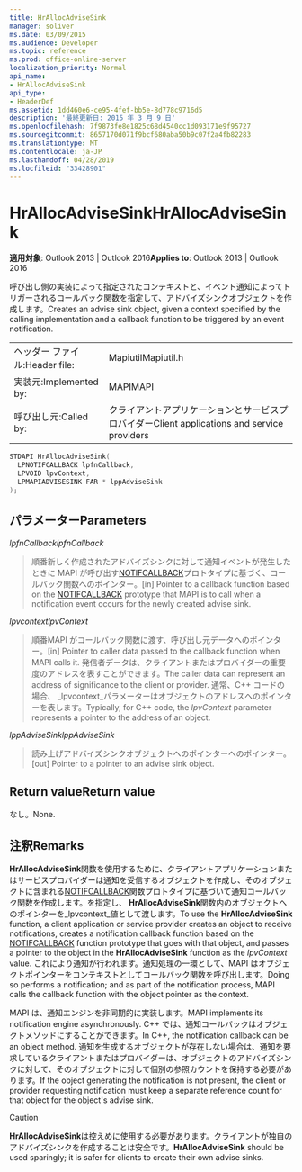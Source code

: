 ```yaml
---
title: HrAllocAdviseSink
manager: soliver
ms.date: 03/09/2015
ms.audience: Developer
ms.topic: reference
ms.prod: office-online-server
localization_priority: Normal
api_name:
- HrAllocAdviseSink
api_type:
- HeaderDef
ms.assetid: 1dd460e6-ce95-4fef-bb5e-8d778c9716d5
description: '最終更新日: 2015 年 3 月 9 日'
ms.openlocfilehash: 7f9873fe8e1825c68d4540cc1d093171e9f95727
ms.sourcegitcommit: 8657170d071f9bcf680aba50b9c07f2a4fb82283
ms.translationtype: MT
ms.contentlocale: ja-JP
ms.lasthandoff: 04/28/2019
ms.locfileid: "33428901"
---
```

# <a name="hrallocadvisesink"></a><span data-ttu-id="959fb-103">HrAllocAdviseSink</span><span class="sxs-lookup"><span data-stu-id="959fb-103">HrAllocAdviseSink</span></span>

  
  
<span data-ttu-id="959fb-104">**適用対象**: Outlook 2013 | Outlook 2016</span><span class="sxs-lookup"><span data-stu-id="959fb-104">**Applies to**: Outlook 2013 | Outlook 2016</span></span> 
  
<span data-ttu-id="959fb-105">呼び出し側の実装によって指定されたコンテキストと、イベント通知によってトリガーされるコールバック関数を指定して、アドバイズシンクオブジェクトを作成します。</span><span class="sxs-lookup"><span data-stu-id="959fb-105">Creates an advise sink object, given a context specified by the calling implementation and a callback function to be triggered by an event notification.</span></span> 
  
|||
|:-----|:-----|
|<span data-ttu-id="959fb-106">ヘッダー ファイル:</span><span class="sxs-lookup"><span data-stu-id="959fb-106">Header file:</span></span>  <br/> |<span data-ttu-id="959fb-107">Mapiutil</span><span class="sxs-lookup"><span data-stu-id="959fb-107">Mapiutil.h</span></span>  <br/> |
|<span data-ttu-id="959fb-108">実装元:</span><span class="sxs-lookup"><span data-stu-id="959fb-108">Implemented by:</span></span>  <br/> |<span data-ttu-id="959fb-109">MAPI</span><span class="sxs-lookup"><span data-stu-id="959fb-109">MAPI</span></span>  <br/> |
|<span data-ttu-id="959fb-110">呼び出し元:</span><span class="sxs-lookup"><span data-stu-id="959fb-110">Called by:</span></span>  <br/> |<span data-ttu-id="959fb-111">クライアントアプリケーションとサービスプロバイダー</span><span class="sxs-lookup"><span data-stu-id="959fb-111">Client applications and service providers</span></span>  <br/> |
   
```cpp
STDAPI HrAllocAdviseSink(
  LPNOTIFCALLBACK lpfnCallback,
  LPVOID lpvContext,
  LPMAPIADVISESINK FAR * lppAdviseSink
);
```

## <a name="parameters"></a><span data-ttu-id="959fb-112">パラメーター</span><span class="sxs-lookup"><span data-stu-id="959fb-112">Parameters</span></span>

 <span data-ttu-id="959fb-113">_lpfnCallback_</span><span class="sxs-lookup"><span data-stu-id="959fb-113">_lpfnCallback_</span></span>
  
> <span data-ttu-id="959fb-114">順番新しく作成されたアドバイズシンクに対して通知イベントが発生したときに MAPI が呼び出す[NOTIFCALLBACK](notifcallback.md)プロトタイプに基づく、コールバック関数へのポインター。</span><span class="sxs-lookup"><span data-stu-id="959fb-114">[in] Pointer to a callback function based on the [NOTIFCALLBACK](notifcallback.md) prototype that MAPI is to call when a notification event occurs for the newly created advise sink.</span></span> 
    
 <span data-ttu-id="959fb-115">_lpvcontext_</span><span class="sxs-lookup"><span data-stu-id="959fb-115">_lpvContext_</span></span>
  
> <span data-ttu-id="959fb-116">順番MAPI がコールバック関数に渡す、呼び出し元データへのポインター。</span><span class="sxs-lookup"><span data-stu-id="959fb-116">[in] Pointer to caller data passed to the callback function when MAPI calls it.</span></span> <span data-ttu-id="959fb-117">発信者データは、クライアントまたはプロバイダーの重要度のアドレスを表すことができます。</span><span class="sxs-lookup"><span data-stu-id="959fb-117">The caller data can represent an address of significance to the client or provider.</span></span> <span data-ttu-id="959fb-118">通常、C++ コードの場合、 _lpvcontext_パラメーターはオブジェクトのアドレスへのポインターを表します。</span><span class="sxs-lookup"><span data-stu-id="959fb-118">Typically, for C++ code, the  _lpvContext_ parameter represents a pointer to the address of an object.</span></span> 
    
 <span data-ttu-id="959fb-119">_lppAdviseSink_</span><span class="sxs-lookup"><span data-stu-id="959fb-119">_lppAdviseSink_</span></span>
  
> <span data-ttu-id="959fb-120">読み上げアドバイズシンクオブジェクトへのポインターへのポインター。</span><span class="sxs-lookup"><span data-stu-id="959fb-120">[out] Pointer to a pointer to an advise sink object.</span></span>
    
## <a name="return-value"></a><span data-ttu-id="959fb-121">Return value</span><span class="sxs-lookup"><span data-stu-id="959fb-121">Return value</span></span>

<span data-ttu-id="959fb-122">なし。</span><span class="sxs-lookup"><span data-stu-id="959fb-122">None.</span></span>
  
## <a name="remarks"></a><span data-ttu-id="959fb-123">注釈</span><span class="sxs-lookup"><span data-stu-id="959fb-123">Remarks</span></span>

<span data-ttu-id="959fb-124">**HrAllocAdviseSink**関数を使用するために、クライアントアプリケーションまたはサービスプロバイダーは通知を受信するオブジェクトを作成し、そのオブジェクトに含まれる[NOTIFCALLBACK](notifcallback.md)関数プロトタイプに基づいて通知コールバック関数を作成します。を指定し、 **HrAllocAdviseSink**関数内のオブジェクトへのポインターを_lpvcontext_値として渡します。</span><span class="sxs-lookup"><span data-stu-id="959fb-124">To use the **HrAllocAdviseSink** function, a client application or service provider creates an object to receive notifications, creates a notification callback function based on the [NOTIFCALLBACK](notifcallback.md) function prototype that goes with that object, and passes a pointer to the object in the **HrAllocAdviseSink** function as the  _lpvContext_ value.</span></span> <span data-ttu-id="959fb-125">これにより通知が行われます。通知処理の一環として、MAPI はオブジェクトポインターをコンテキストとしてコールバック関数を呼び出します。</span><span class="sxs-lookup"><span data-stu-id="959fb-125">Doing so performs a notification; and as part of the notification process, MAPI calls the callback function with the object pointer as the context.</span></span> 
  
<span data-ttu-id="959fb-126">MAPI は、通知エンジンを非同期的に実装します。</span><span class="sxs-lookup"><span data-stu-id="959fb-126">MAPI implements its notification engine asynchronously.</span></span> <span data-ttu-id="959fb-127">C++ では、通知コールバックはオブジェクトメソッドにすることができます。</span><span class="sxs-lookup"><span data-stu-id="959fb-127">In C++, the notification callback can be an object method.</span></span> <span data-ttu-id="959fb-128">通知を生成するオブジェクトが存在しない場合は、通知を要求しているクライアントまたはプロバイダーは、オブジェクトのアドバイズシンクに対して、そのオブジェクトに対して個別の参照カウントを保持する必要があります。</span><span class="sxs-lookup"><span data-stu-id="959fb-128">If the object generating the notification is not present, the client or provider requesting notification must keep a separate reference count for that object for the object's advise sink.</span></span> 
  
> [!CAUTION]
> <span data-ttu-id="959fb-129">**HrAllocAdviseSink**は控えめに使用する必要があります。クライアントが独自のアドバイズシンクを作成することは安全です。</span><span class="sxs-lookup"><span data-stu-id="959fb-129">**HrAllocAdviseSink** should be used sparingly; it is safer for clients to create their own advise sinks.</span></span> 
  

